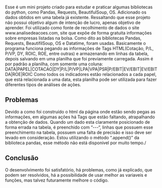 <p>Esse é um mini projeto criado para estudar e praticar algumas bibliotecas do python, como Pandas, Requests, BeautifulSoup, OS. Adicionado os dados obtidos em uma tabela já existente. Ressaltando que esse projeto não possui objetivo algum de intenção de lucro, apenas objetivo de aprender.
Foi utilizado como fonte de recolhimento de dados o site www.analisedeacoes.com, site que expõe de forma gratuita informações sobre empresas listadas na bolsa. Como dito as bibliotecas Pandas, Requests, BeautifilSoup, OS  e Datatime, foram usadas.
Basicamente o programa funciona pegando as informações de Tags HTML(Cotação, P/L, P/VP, DY, ROIC, ROE, entre outras) e armazenando em linhas da tabela, depois salvando em uma planilha que foi previamente carregada. Assim é por padrão a planilha, com somente uma coluna:
DATA|PAPEL|COTACAO|DY|P/L|P/VP|LPA|VPA|PSR|P/EBIT|EV/EBIT|EV/EBITDA|ROE|ROIC
Como todos os indicadores estão relacionados a cada papel, que está relacionada a uma data, esta planilha pode ser utilizada para fazer diferentes tipos de análises de ações.</p>
<h2>Problemas</h2>
<p>Devido a como foi construído o html da página onde estão sendo pegas as informações, em algumas ações há Tags que estão faltando, atrapalhando a obtenção de dados. Quando um dado esta claramente posicionado de forma errada na tabela, é preenchido com “---“, linhas que possuem esse preenchimento na tabela, possuem uma falta de precisão e isso deve ser levado em consideração.
Estou utilizando o método “.append()” da biblioteca pandas, esse método não está disponível por muito tempo./<p>

<h2>Conclusão</h2>

<p>O desenvolvimento foi satisfatório, há problemas, como já explicado, que podem ser resolvidos, há a possibilidade de usar melhor as variaveis e funções, mas talvez futuramente melhore o código.</p> 
